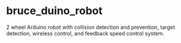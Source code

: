 # bruce_duino_robot
2 wheel Arduino robot with collision detection and prevention, target detection, wireless control, and feedback speed control system.
